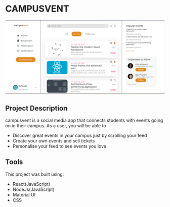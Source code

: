 # CAMPUSVENT

![campusvent](/client/src/assets/Capture.PNG)
###


## Project Description
campusvent is a social media app that connects students with events going on in their campus. 
As a user, you will be able to 
- Discover great events in your campus just by scrolling your feed
- Create your own events and sell tickets
- Personalise your feed to see events you love

## Tools
This project was built using: 
- React(JavaScript)
- NodeJs(JavaScript)
- Material UI
- CSS
